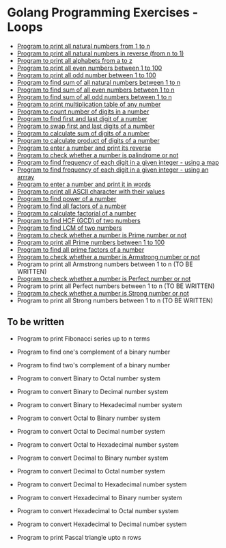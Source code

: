 # Golang Programming Exercises - Loops
- [Program to print all natural numbers from 1 to n](natural_numbers.go)
- [Program to print all natural numbers in reverse (from n to 1)](natural_numbers_in_reverse.go)
- [Program to print all alphabets from a to z](print_alphabet.go)
- [Program to print all even numbers between 1 to 100](print_evens_till_100.go)
- [Program to print all odd number between 1 to 100](print_odds_till_100.go)
- [Program to find sum of all natural numbers between 1 to n](sum_of_naturals.go)
- [Program to find sum of all even numbers between 1 to n](sum_of_evens.go)
- [Program to find sum of all odd numbers between 1 to n](sum_of_odds.go)
- [Program to print multiplication table of any number](multiplication_table.go)
- [Program to count number of digits in a number](multiplication_table.go)
- [Program to find first and last digit of a number](digits_of_a_number.go)
- [Program to swap first and last digits of a number](swap_digits_in_a_number.go)
- [Program to calculate sum of digits of a number](sum_of_digits.go)
- [Program to calculate product of digits of a number](product_of_digits.go)
- [Program to enter a number and print its reverse](reverse_of_a_number.go)
- [Program to check whether a number is palindrome or not](is_pallindrome.go)
- [Program to find frequency of each digit in a given integer - using a map](frequency_of_digits.go)
- [Program to find frequency of each digit in a given integer - using an arrray](frequency_of_digits_using_array.go)
- [Program to enter a number and print it in words](print_num_in_words.go)
- [Program to print all ASCII character with their values](print_all_asii.go)
- [Program to find power of a number](get_power.go)
- [Program to find all factors of a number](find_factors.go)
- [Program to calculate factorial of a number](factorial.go)
- [Program to find HCF (GCD) of two numbers](gcd.go)
- [Program to find LCM of two numbers](lcm.go)
- [Program to check whether a number is Prime number or not](is_prime.go)
- [Program to print all Prime numbers between 1 to 100](print_primes.go)
- [Program to find all prime factors of a number](prime_factors.go)
- [Program to check whether a number is Armstrong number or not](is_armstrong.go)
- Program to print all Armstrong numbers between 1 to n (TO BE WRITTEN)
- [Program to check whether a number is Perfect number or not](is_perfect.go)
- Program to print all Perfect numbers between 1 to n (TO BE WRITTEN)
- [Program to check whether a number is Strong number or not](is_strong.go)
- Program to print all Strong numbers between 1 to n (TO BE WRITTEN)

## To be written
- Program to print Fibonacci series up to n terms

- Program to find one's complement of a binary number
- Program to find two's complement of a binary number
- Program to convert Binary to Octal number system
- Program to convert Binary to Decimal number system
- Program to convert Binary to Hexadecimal number system
- Program to convert Octal to Binary number system
- Program to convert Octal to Decimal number system
- Program to convert Octal to Hexadecimal number system
- Program to convert Decimal to Binary number system
- Program to convert Decimal to Octal number system
- Program to convert Decimal to Hexadecimal number system
- Program to convert Hexadecimal to Binary number system
- Program to convert Hexadecimal to Octal number system
- Program to convert Hexadecimal to Decimal number system
- Program to print Pascal triangle upto n rows